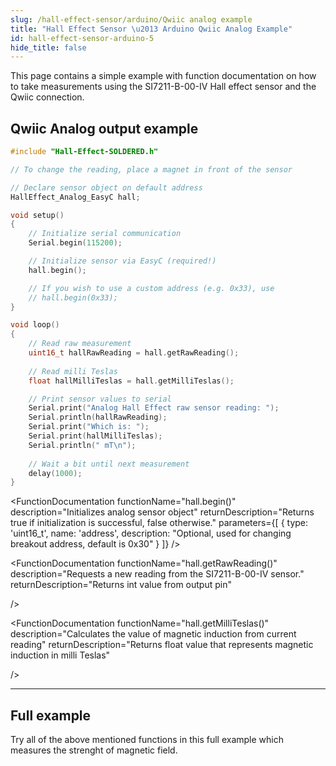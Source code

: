 ```yaml
---
slug: /hall-effect-sensor/arduino/Qwiic analog example
title: "Hall Effect Sensor \u2013 Arduino Qwiic Analog Example"
id: hall-effect-sensor-arduino-5
hide_title: false
---
```

This page contains a simple example with function documentation on how to take measurements using the SI7211-B-00-IV Hall effect sensor and the Qwiic connection.

## Qwiic Analog output example
```cpp
#include "Hall-Effect-SOLDERED.h"

// To change the reading, place a magnet in front of the sensor

// Declare sensor object on default address
HallEffect_Analog_EasyC hall;

void setup()
{
    // Initialize serial communication
    Serial.begin(115200);

    // Initialize sensor via EasyC (required!)
    hall.begin();

    // If you wish to use a custom address (e.g. 0x33), use
    // hall.begin(0x33);
}

void loop()
{
    // Read raw measurement
    uint16_t hallRawReading = hall.getRawReading();
    
    // Read milli Teslas
    float hallMilliTeslas = hall.getMilliTeslas();

    // Print sensor values to serial
    Serial.print("Analog Hall Effect raw sensor reading: ");
    Serial.println(hallRawReading);
    Serial.print("Which is: ");
    Serial.print(hallMilliTeslas);
    Serial.println(" mT\n");
    
    // Wait a bit until next measurement
    delay(1000);
}
```

<FunctionDocumentation
  functionName="HallEffect_Analog_EasyC hall()"
  description="Creates analog sensor object"
  returnDescription="none"
/>

<FunctionDocumentation
  functionName="hall.begin()"
  description="Initializes analog sensor object"
  returnDescription="Returns true if initialization is successful, false otherwise."
  parameters={[
    { type: 'uint16_t', name: 'address', description: "Optional, used for changing breakout address, default is 0x30" }
  ]}
/>

<FunctionDocumentation
  functionName="hall.getRawReading()"
  description="Requests a new reading from the SI7211-B-00-IV sensor."
  returnDescription="Returns int value from output pin"

/>

<FunctionDocumentation
  functionName="hall.getMilliTeslas()"
  description="Calculates the value of magnetic induction from current reading"
  returnDescription="Returns float value that represents magnetic induction in milli Teslas"
  
/>

<CenteredImage src="/img/hall-effect-sensor/qwiic_no_magnet.png" alt="Sensor when magnet is not present" caption="Sensor when magnet is not present" width="700px" />
<CenteredImage src="/img/hall-effect-sensor/analog_serial_no_magnet.jpg" alt="Serial Monitor output" caption="Serial Monitor output" width="700px" />
<CenteredImage src="/img/hall-effect-sensor/qwiic_magnet.png" alt="Sensor when magnet is present" caption="Sensor when magnet is present" width="700px" />
<CenteredImage src="/img/hall-effect-sensor/analog_serial_magnet.jpg" alt="Serial Monitor output" caption="Serial Monitor output" width="700px" />


---

## Full example

Try all of the above mentioned functions in this full example which measures the strenght of magnetic field.

<QuickLink 
  title="analogReadEasyC.ino" 
  description="Example file for using analog Hall effect sensor with easyC/Qwiic/I2C"
  url="https://github.com/SolderedElectronics/Soldered-Hall-Effect-Sensor-Arduino-Library/blob/main/examples/analogReadEasyC/analogReadEasyC.ino" 
/>